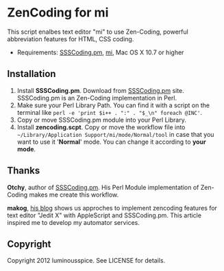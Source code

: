 # ZenCoding for mi #

This script enalbes text editor "mi" to use Zen-Coding, powerful abbreviation features for HTML, CSS coding.

- Requirements: [SSSCoding.pm][SSSCPM], [mi](http://www.mimikaki.net/), Mac OS X 10.7 or higher

## Installation ##

1. Install **SSSCoding.pm**. Download from [SSSCoding.pm][SSSCPM] site. SSSCoding.pm is an Zen-Coding implementation in Perl.
2. Make sure your Perl Library Path. You can find it with a script on the terminal like `perl -e 'print $i++ . ":" . "$_\n" foreach @INC'`.
3. Copy or move SSSCoding.pm module into your Perl Library.
4. Install **zencoding.scpt**. Copy or move the workflow file into `~/Library/Application Support/mi/mode/Normal/tool` in case that you want to use it '**Normal**' mode. You can change it according to **your mode**.


## Thanks ##

**Otchy**, author of [SSSCoding.pm][SSSCPM]. His Perl Module implementation of Zen-Coding makes me create this workflow.

**makog**, [his blog](http://d.hatena.ne.jp/makog/20110706/1309969364) shows us approches to implement zencoding features for text editor "Jedit X" with AppleScript and SSSCoding.pm. This article inspired me to develop my automator services.

## Copyright ##

Copyright 2012 luminousspice. See LICENSE for details.

[SSSCPM]: http://www.otchy.net/20100225/zen-coding-for-perl/